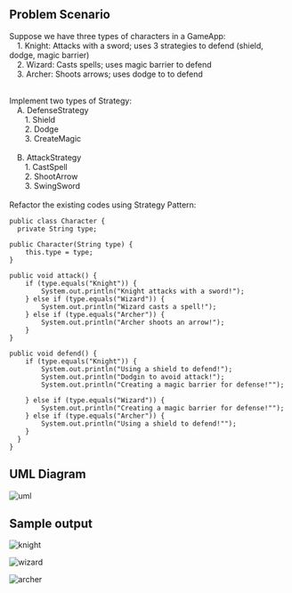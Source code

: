 ## Problem Scenario
Suppose we have three types of characters in a GameApp: <br>
&emsp;1. Knight: Attacks with a sword; uses 3 strategies to defend (shield, dodge, magic barrier) <br>
&emsp;2. Wizard: Casts spells; uses magic barrier to defend <br>
&emsp;3. Archer: Shoots arrows; uses dodge to to defend <br>

<br>
Implement two types of Strategy: <br>
&emsp;A. DefenseStrategy <br>
&emsp;&emsp;1. Shield <br>
&emsp;&emsp;2. Dodge <br>
&emsp;&emsp;3. CreateMagic <br>
<br>
&emsp;B.  AttackStrategy <br>
&emsp;&emsp;1.  CastSpell <br>
&emsp;&emsp;2.  ShootArrow <br>
&emsp;&emsp;3.  SwingSword  <br>

<br>
Refactor the existing codes using Strategy Pattern:

    public class Character {
      private String type;

    public Character(String type) {
        this.type = type;
    }

    public void attack() {
        if (type.equals("Knight")) {
            System.out.println("Knight attacks with a sword!");
        } else if (type.equals("Wizard")) {
            System.out.println("Wizard casts a spell!");
        } else if (type.equals("Archer")) {
            System.out.println("Archer shoots an arrow!");
        }
    }

    public void defend() {
        if (type.equals("Knight")) {
            System.out.println("Using a shield to defend!");
	        System.out.println("Dodgin to avoid attack!");
            System.out.println("Creating a magic barrier for defense!"");		

        } else if (type.equals("Wizard")) {
            System.out.println("Creating a magic barrier for defense!"");
        } else if (type.equals("Archer")) {
            System.out.println("Using a shield to defend!"");
        }
      }
    }

## UML Diagram
![uml](https://github.com/mfulo/strategyPattern/assets/142382665/64b5e3d5-a78b-4d01-9528-fcb66c8ddff6)


## Sample output
![knight](https://github.com/mfulo/strategyPattern/assets/142382665/47a685e9-5c96-4b99-96d7-3832b0f19e03)

![wizard](https://github.com/mfulo/strategyPattern/assets/142382665/234f9ec9-81a9-4eb5-8892-bf353e1509a9)

![archer](https://github.com/mfulo/strategyPattern/assets/142382665/e23c296b-7ec5-44b3-b101-1fc77aec63df)
